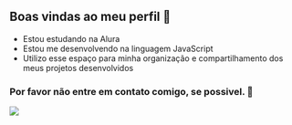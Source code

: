 ## Boas vindas ao meu perfil 🧡

- Estou estudando na Alura
- Estou me desenvolvendo na linguagem JavaScript
- Utilizo esse espaço para minha organização e compartilhamento dos meus projetos desenvolvidos

### Por favor não entre em contato comigo, se possivel. 💋

![](https://media1.tenor.com/m/sO3pIMgzR2QAAAAd/floreyonce-britney-spears.gif)
